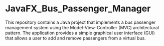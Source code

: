 # JavaFX_Bus_Passenger_Manager
This repository contains a Java project that implements a bus passenger management system using the Model-View-Controller (MVC) architectural pattern. The application provides a simple graphical user interface (GUI) that allows a user to add and remove passengers from a virtual bus.
